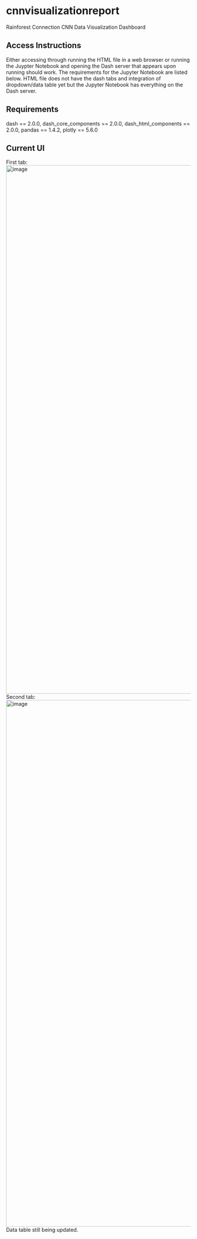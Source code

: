 # cnnvisualizationreport
Rainforest Connection CNN Data Visualization Dashboard

## Access Instructions
Either accessing through running the HTML file in a web browser or running the Juypter Notebook and opening the Dash server that appears upon running should work. The requirements for the Jupyter Notebook are listed below. HTML file does not have the dash tabs and integration of dropdown/data table yet but the Jupyter Notebook has everything on the Dash server.

## Requirements
dash == 2.0.0,
dash_core_components == 2.0.0,
dash_html_components == 2.0.0,
pandas == 1.4.2,
plotly == 5.6.0

## Current UI 
First tab:
<img width="1440" alt="image" src="https://github.com/LittleBudgie/cnnvisualizationreport/assets/69771816/fa76d11b-4417-416a-b868-ae32840ebb68">
Second tab:
<img width="1435" alt="image" src="https://github.com/LittleBudgie/cnnvisualizationreport/assets/69771816/c90a666d-5810-4298-a0b0-0143a4a540ab">
Data table still being updated.






